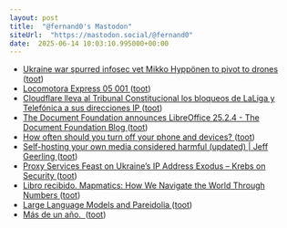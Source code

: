 ```yaml
---
layout: post
title:  "@fernand0's Mastodon"
siteUrl:  "https://mastodon.social/@fernand0"
date:  2025-06-14 10:03:10.995000+00:00
---
```

*  [Ukraine war spurred infosec vet Mikko Hyppönen to pivot to drones ](https://www.theregister.com/2025/06/04/mikko_hypponen_drone) ([toot](https://mastodon.social/@fernand0/114681144344073165))
*  [Locomotora Express  05 001 ](https://www.flickr.com/photos/fernand0/54559875891) ([toot](https://mastodon.social/@fernand0/114681093708788535))
*  [Cloudflare lleva al Tribunal Constitucional los bloqueos de LaLiga y Telefónica a sus direcciones IP ](https://bandaancha.eu/articulos/cloudflare-lleva-tribunal-constitucional-1138) ([toot](https://mastodon.social/@fernand0/114681090188518933))
*  [The Document Foundation announces LibreOffice 25.2.4 - The Document Foundation Blog ](https://blog.documentfoundation.org/blog/2025/06/06/tdf-announces-libreoffice-25-2-4) ([toot](https://mastodon.social/@fernand0/114680672480217522))
*  [How often should you turn off your phone and devices? ](https://www.abc.net.au/news/2025-05-18/how-often-should-you-turn-off-phones-and-devices/10529503) ([toot](https://mastodon.social/@fernand0/114679123364155984))
*  [Self-hosting your own media considered harmful (updated) \| Jeff Geerling ](https://www.jeffgeerling.com/blog/2025/self-hosting-your-own-media-considered-harmful-update) ([toot](https://mastodon.social/@fernand0/114677211902304410))
*  [Proxy Services Feast on Ukraine’s IP Address Exodus – Krebs on Security ](https://krebsonsecurity.com/2025/06/proxy-services-feast-on-ukraines-ip-address-exodus) ([toot](https://mastodon.social/@fernand0/114676987207306703))
*  [Libro recibido. Mapmatics: How We Navigate the World Through Numbers ](https://fotografiasenmovimiento.wordpress.com/2025/06/13/libro-recibido-mapmatics-how-we-navigate-the-world-through-numbers) ([toot](https://mastodon.social/@fernand0/114676938660943660))
*  [Large Language Models and Pareidolia ](https://shkspr.mobi/blog/2025/06/large-language-models-and-pareidolia) ([toot](https://mastodon.social/@fernand0/114676743756835448))
*  [Más de un año.  ](https://avecesunafoto.wordpress.com/2025/06/13/mas-de-un-ano) ([toot](https://mastodon.social/@fernand0/114676712462827336))
